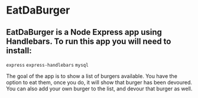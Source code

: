 # EatDaBurger

## EatDaBurger is a Node Express app using Handlebars. To run this app you will need to install:

`express`
`express-handlebars`
`mysql `

The goal of the app is to show a list of burgers available. You have the option to eat them, once you do, it will show that burger has been devoured. You can also add your own burger to the list, and devour that burger as well.
